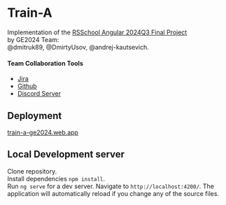 # Train-A

Implementation of the [RSSchool Angular 2024Q3 Final Project](https://github.com/rolling-scopes-school/tasks/tree/master/tasks/train-a)  
by GE2024 Team:  
@dmitruk89, @DmirtyUsov, @andrej-kautsevich.

#### Team Collaboration Tools

- [Jira](https://usov.atlassian.net/jira/software/projects/TRA/boards/12)
- [Github](https://github.com/DmirtyUsov/train-a)
- [Discord Server](https://discord.gg/dPNtcqK8mY)

## Deployment

[train-a-ge2024.web.app](https://train-a-ge2024.web.app/)

## Local Development server

Clone repository.  
Install dependencies `npm install`.  
Run `ng serve` for a dev server. Navigate to `http://localhost:4200/`. The application will automatically reload if you change any of the source files.
